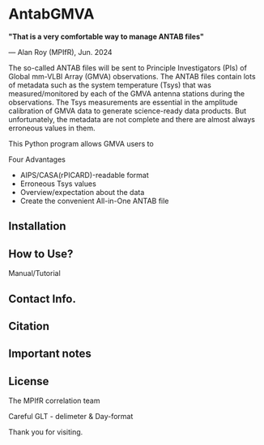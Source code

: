 # AntabGMVA

<b>"That is a very comfortable way to manage ANTAB files"</b><br>

&mdash; Alan Roy (MPIfR), Jun. 2024

The so-called ANTAB files will be sent to Principle Investigators (PIs) of Global mm-VLBI Array (GMVA) observations. The ANTAB files contain lots of metadata such as the system temperature (Tsys) that was measured/monitored by each of the GMVA antenna stations during the observations. The Tsys measurements are essential in the amplitude calibration of GMVA data to generate science-ready data products. But unfortunately, the metadata are not complete and there are almost always erroneous values in them.

This Python program allows GMVA users to 

Four Advantages
* AIPS/CASA(rPICARD)-readable format
* Erroneous Tsys values
* Overview/expectation about the data
* Create the convenient All-in-One ANTAB file


## Installation



## How to Use?
Manual/Tutorial



## Contact Info.




## Citation




## Important notes





## License

The MPIfR correlation team


Careful GLT - delimeter & Day-format



Thank you for visiting.


